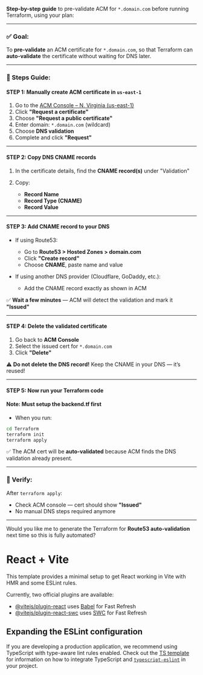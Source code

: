 **Step-by-step guide** to pre-validate ACM for `*.domain.com` before running Terraform, using your plan:

---

### ✅ Goal:

To **pre-validate** an ACM certificate for `*.domain.com`, so that Terraform can **auto-validate** the certificate without waiting for DNS later.

---

### 🔢 Steps Guide:

#### **STEP 1: Manually create ACM certificate in `us-east-1`**

1. Go to the [ACM Console – N. Virginia (us-east-1)](https://us-east-1.console.aws.amazon.com/acm)
2. Click **"Request a certificate"**
3. Choose **"Request a public certificate"**
4. Enter domain: `*.domain.com` (wildcard)
5. Choose **DNS validation**
6. Complete and click **"Request"**

---

#### **STEP 2: Copy DNS CNAME records**

1. In the certificate details, find the **CNAME record(s)** under "Validation"
2. Copy:

   * **Record Name**
   * **Record Type (CNAME)**
   * **Record Value**

---

#### **STEP 3: Add CNAME record to your DNS**

* If using Route53:

  * Go to **Route53 > Hosted Zones > domain.com**
  * Click **"Create record"**
  * Choose **CNAME**, paste name and value
* If using another DNS provider (Cloudflare, GoDaddy, etc.):

  * Add the CNAME record exactly as shown in ACM

✅ **Wait a few minutes** — ACM will detect the validation and mark it **"Issued"**

---

#### **STEP 4: Delete the validated certificate**

1. Go back to **ACM Console**
2. Select the issued cert for `*.domain.com`
3. Click **"Delete"**

⚠️ **Do not delete the DNS record!** Keep the CNAME in your DNS — it’s reused!

---

#### **STEP 5: Now run your Terraform code**
#### **Note: Must setup the backend.tf first**
* When you run:

```bash
cd Terraform
terraform init
terraform apply
```

✅ The ACM cert will be **auto-validated** because ACM finds the DNS validation already present.

---

### 🧪 Verify:

After `terraform apply`:

* Check ACM console — cert should show **"Issued"**
* No manual DNS steps required anymore

---

Would you like me to generate the Terraform for **Route53 auto-validation** next time so this is fully automated?


# React + Vite

This template provides a minimal setup to get React working in Vite with HMR and some ESLint rules.

Currently, two official plugins are available:

- [@vitejs/plugin-react](https://github.com/vitejs/vite-plugin-react/blob/main/packages/plugin-react) uses [Babel](https://babeljs.io/) for Fast Refresh
- [@vitejs/plugin-react-swc](https://github.com/vitejs/vite-plugin-react/blob/main/packages/plugin-react-swc) uses [SWC](https://swc.rs/) for Fast Refresh

## Expanding the ESLint configuration

If you are developing a production application, we recommend using TypeScript with type-aware lint rules enabled. Check out the [TS template](https://github.com/vitejs/vite/tree/main/packages/create-vite/template-react-ts) for information on how to integrate TypeScript and [`typescript-eslint`](https://typescript-eslint.io) in your project.
